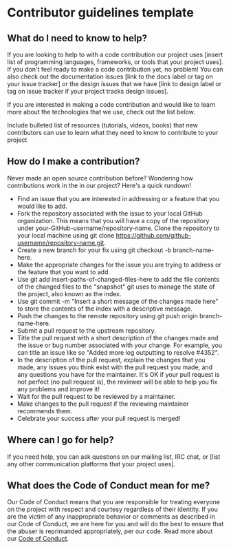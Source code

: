 # Contributor guidelines template

## What do I need to know to help?

If you are looking to help to with a code contribution our project uses [insert list of programming languages, frameworks, or tools that your project uses]. If you don't feel ready to make a code contribution yet, no problem! You can also check out the documentation issues [link to the docs label or tag on your issue tracker] or the design issues that we have [link to design label or tag on issue tracker if your project tracks design issues].

If you are interested in making a code contribution and would like to learn more about the technologies that we use, check out the list below.

Include bulleted list of
resources (tutorials, videos, books) that new contributors
can use to learn what they need to know to contribute to your project

## How do I make a contribution?

Never made an open source contribution before? Wondering how contributions work in the in our project? Here's a quick rundown!

* Find an issue that you are interested in addressing or a feature that you would like to add.
* Fork the repository associated with the issue to your local GitHub organization. This means that you will have a copy of the repository under your-GitHub-username/repository-name.
Clone the repository to your local machine using git clone https://github.com/github-username/repository-name.git.
* Create a new branch for your fix using git checkout -b branch-name-here.
* Make the appropriate changes for the issue you are trying to address or the feature that you want to add.
* Use git add insert-paths-of-changed-files-here to add the file contents of the changed files to the "snapshot" git uses to manage the state of the project, also known as the index.
* Use git commit -m "Insert a short message of the changes made here" to store the contents of the index with a descriptive message.
* Push the changes to the remote repository using git push origin branch-name-here.
* Submit a pull request to the upstream repository.
* Title the pull request with a short description of the changes made and the issue or bug number associated with your change. For example, you can title an issue like so "Added more log outputting to resolve #4352".
* In the description of the pull request, explain the changes that you made, any issues you think exist with the pull request you made, and any questions you have for the maintainer. It's OK if your pull request is not perfect (no pull request is), the reviewer will be able to help you fix any problems and improve it!
* Wait for the pull request to be reviewed by a maintainer.
* Make changes to the pull request if the reviewing maintainer recommends them.
* Celebrate your success after your pull request is merged!

## Where can I go for help?

If you need help, you can ask questions on our mailing list, IRC chat, or [list any other communication platforms that your project uses].

## What does the Code of Conduct mean for me?

Our Code of Conduct means that you are responsible for treating everyone on the project with respect and courtesy regardless of their identity. If you are the victim of any inappropriate behavior or comments as described in our Code of Conduct, we are here for you and will do the best to ensure that the abuser is reprimanded appropriately, per our code. Read more about our [Code of Conduct]().
